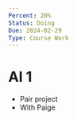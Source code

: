 ```yaml
---
Percent: 20%
Status: Doing
Due: 2024-02-29
Type: Course Work
---
```

# AI 1
- Pair project
- With Paige
